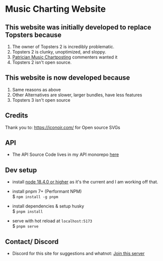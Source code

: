 # Music Charting Website

## This website was initially developed to replace Topsters because

1. The owner of Topsters 2 is incredibly problematic.
2. Topsters 2 is clunky, unoptimized, and sloppy.
3. [Patrician Music Chartposting](https://www.facebook.com/groups/patricianmusicchartposting) commenters wanted it
4. Topsters 2 isn't open source.

## This website is now developed because

1. Same reasons as above
2. Other Alternatives are slower, larger bundles, have less features
3. Topsters 3 isn't open source

## Credits

Thank you to: <https://iconoir.com/> for Open source SVGs

## API

- The API Source Code lives in my API monorepo [here](https://github.com/buffet-time/APIs/tree/main/src/musicChartApi)

## Dev setup

- install [node 18.4.0 or higher](https://nodejs.org/en/) as it's the current and I am working off that.

- install pnpm 7+ (Performant NPM)\
  $ `npm install -g pnpm`

- install dependencies & setup husky\
  $ `pnpm install`

- serve with hot reload at `localhost:5173`\
  $ `pnpm serve`

## Contact/ Discord

- Discord for this site for suggestions and whatnot: [Join this server](https://discord.gg/526et4zxBT)
